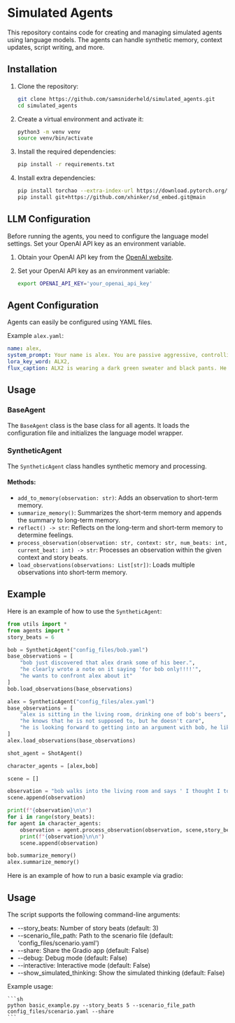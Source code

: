 # Simulated Agents

This repository contains code for creating and managing simulated agents using language models. The agents can handle synthetic memory, context updates, script writing, and more.

## Installation

1. Clone the repository:
    ```sh
    git clone https://github.com/samsniderheld/simulated_agents.git
    cd simulated_agents
    ```

2. Create a virtual environment and activate it:
    ```sh
    python3 -m venv venv
    source venv/bin/activate
    ```

3. Install the required dependencies:
    ```sh
    pip install -r requirements.txt
    ```

4. Install extra dependencies:

    ```sh
    pip install torchao --extra-index-url https://download.pytorch.org/whl/cu121 # full options are cpu/cu118/cu121/cu124
    pip install git+https://github.com/xhinker/sd_embed.git@main
    ```

## LLM Configuration

Before running the agents, you need to configure the language model settings. Set your OpenAI API key as an environment variable.

1. Obtain your OpenAI API key from the [OpenAI website](https://beta.openai.com/signup/).

2. Set your OpenAI API key as an environment variable:
    ```sh
    export OPENAI_API_KEY='your_openai_api_key'
    ```

## Agent Configuration

Agents can easily be configured using YAML files.

Example `alex.yaml`:

```yaml
name: alex,
system_prompt: Your name is alex. You are passive aggressive, controlling, and inconsiderate,
lora_key_word: ALX2,
flux_caption: ALX2 is wearing a dark green sweater and black pants. He has medium length blond hair.
```

## Usage

### BaseAgent
The `BaseAgent` class is the base class for all agents. It loads the configuration file and initializes the language model wrapper.

### SyntheticAgent
The `SyntheticAgent` class handles synthetic memory and processing.

#### Methods:
- `add_to_memory(observation: str)`: Adds an observation to short-term memory.
- `summarize_memory()`: Summarizes the short-term memory and appends the summary to long-term memory.
- `reflect() -> str`: Reflects on the long-term and short-term memory to determine feelings.
- `process_observation(observation: str, context: str, num_beats: int, current_beat: int) -> str`: Processes an observation within the given context and story beats.
- `load_observations(observations: List[str])`: Loads multiple observations into short-term memory.

## Example

Here is an example of how to use the `SyntheticAgent`:

```python
from utils import *
from agents import *
story_beats = 6

bob = SyntheticAgent("config_files/bob.yaml")
base_observations = [
    "bob just discovered that alex drank some of his beer.",
    "he clearly wrote a note on it saying 'for bob only!!!!'",
    "he wants to confront alex about it"
]
bob.load_observations(base_observations)

alex = SyntheticAgent("config_files/alex.yaml")
base_observations = [
    "alex is sitting in the living room, drinking one of bob's beers",
    "he knows that he is not supposed to, but he doesn't care",
    "he is looking forward to getting into an argument with bob, he likes riling him up."
]
alex.load_observations(base_observations)

shot_agent = ShotAgent()

character_agents = [alex,bob]

scene = []

observation = "bob walks into the living room and says ' I thought I told you not to drink my beer!'"
scene.append(observation)

print(f"{observation}\n\n")
for i in range(story_beats):
for agent in character_agents:
    observation = agent.process_observation(observation, scene,story_beats,i)
    print(f"{observation}\n\n")
    scene.append(observation)

bob.summarize_memory()
alex.summarize_memory()
```

Here is an example of how to run a basic example via gradio:


## Usage
The script supports the following command-line arguments:

- --story_beats: Number of story beats (default: 3)
- --scenario_file_path: Path to the scenario file (default: 'config_files/scenario.yaml')
- --share: Share the Gradio app (default: False)
- --debug: Debug mode (default: False)
- --interactive: Interactive mode (default: False)
- --show_simulated_thinking: Show the simulated thinking (default: False)

Example usage:

    ```sh
    python basic_example.py --story_beats 5 --scenario_file_path config_files/scenario.yaml --share
    ```

